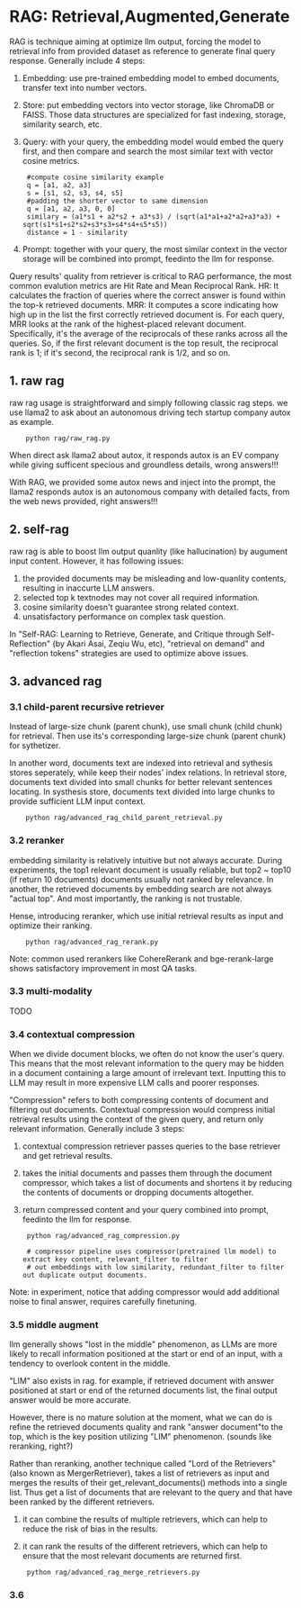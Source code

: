 
# RAG: Retrieval,Augmented,Generate
RAG is technique aiming at optimize llm output, forcing the model to retrieval info from provided 
dataset as reference to generate final query response. Generally include 4 steps: 
1) Embedding: use pre-trained embedding model to embed documents, transfer text into number vectors. 
2) Store: put embedding vectors into vector storage, like ChromaDB or FAISS. Those data structures 
          are specialized for fast indexing, storage, similarity search, etc. 
3) Query: with your query, the embedding model would embed the query first, and then compare 
          and search the most similar text with vector cosine metrics. 

        #compute cosine similarity example
        q = [a1, a2, a3]
        s = [s1, s2, s3, s4, s5]
        #padding the shorter vector to same dimension
        q = [a1, a2, a3, 0, 0]
        similary = (a1*s1 + a2*s2 + a3*s3) / (sqrt(a1*a1+a2*a2+a3*a3) + sqrt(s1*s1+s2*s2+s3*s3+s4*s4+s5*s5))
        distance = 1 - similarity

4) Prompt: together with your query, the most similar context in the vector storage will be combined 
           into prompt, feedinto the llm for response. 

Query results' quality from retriever is critical to RAG performance, the most common evalution
metrics are Hit Rate and Mean Reciprocal Rank.
HR: It calculates the fraction of queries where the correct answer is found within the top-k retrieved documents. 
MRR: It computes a score indicating how high up in the list the first correctly retrieved document is. 
     For each query, MRR looks at the rank of the highest-placed relevant document. Specifically, it's the average 
     of the reciprocals of these ranks across all the queries. So, if the first relevant document is the top result, 
     the reciprocal rank is 1; if it's second, the reciprocal rank is 1/2, and so on.


## 1. raw rag
raw rag usage is straightforward and simply following classic rag steps. 
we use llama2 to ask about an autonomous driving tech startup company autox as example. 

        python rag/raw_rag.py

When direct ask llama2 about autox, it responds autox is an EV company while giving sufficent specious and 
groundless details, wrong answers!!! 

With RAG, we provided some autox news and inject into the prompt, the llama2 responds autox is an autonomous 
company with detailed facts, from the web news provided, right answers!!! 


## 2. self-rag 
raw rag is able to boost llm output quanlity (like hallucination) by augument input content. However, it 
has following issues:
1) the provided documents may be misleading and low-quanlity contents, resulting in inaccurte LLM answers.
2) selected top k textnodes may not cover all required information.
3) cosine similarity doesn't guarantee strong related context.
4) unsatisfactory performance on complex task question.

In "Self-RAG: Learning to Retrieve, Generate, and Critique through Self-Reflection" (by Akari Asai, Zeqiu Wu, etc),
"retrieval on demand" and "reflection tokens" strategies are used to optimize above issues.


## 3. advanced rag
### 3.1 child-parent recursive retriever
Instead of large-size chunk (parent chunk), use small chunk (child chunk) for retrieval. Then use its's 
corresponding large-size chunk (parent chunk) for sythetizer. 

In another word, documents text are indexed into retrieval and sythesis stores seperately, while keep their
nodes' index relations. In retrieval store, documents text divided into small chunks for better relevant sentences
locating. In systhesis store, documents text divided into large chunks to provide sufficient LLM input context.

        python rag/advanced_rag_child_parent_retrieval.py

### 3.2 reranker
embedding similarity is relatively intuitive but not always accurate. During experiments, the top1 relevant document 
is usually reliable, but top2 ~ top10 (if return 10 documents) documents usually not ranked by relevance.
In another, the retrieved documents by embedding search are not always "actual top". And most importantly, the ranking 
is not trustable.

Hense, introducing reranker, which use initial retrieval results as input and optimize their ranking.

        python rag/advanced_rag_rerank.py

Note: common used rerankers like CohereRerank and bge-rerank-large shows satisfactory improvement in most QA tasks.

### 3.3 multi-modality 
TODO

### 3.4 contextual compression
When we divide document blocks, we often do not know the user's query. This means that the most relevant information to 
the query may be hidden in a document containing a large amount of irrelevant text. Inputting this to LLM may result in 
more expensive LLM calls and poorer responses.

"Compression" refers to both compressing contents of document and filtering out documents. Contextual compression would
compress initial retrieval results using the context of the given query, and return only relevant information. 
Generally include 3 steps: 
1) contextual compression retriever passes queries to the base retriever and get retrieval results.
2) takes the initial documents and passes them through the document compressor, which takes a list of documents and shortens 
   it by reducing the contents of documents or dropping documents altogether.
3) return compressed content and your query combined into prompt, feedinto the llm for response. 

        python rag/advanced_rag_compression.py

        # compressor pipeline uses compressor(pretrained llm model) to extract key content, relevant_filter to filter
        # out embeddings with low similarity, redundant_filter to filter out duplicate output documents.

Note: in experiment, notice that adding compressor would add additional noise to final answer, requires carefully finetuning.


### 3.5 middle augment
llm generally shows "lost in the middle" phenomenon, as LLMs are more  likely to recall information positioned 
at the start or end of an input, with a tendency to overlook content in the middle.

"LIM" also exists in rag. for example, if retrieved document with answer positioned at start or end of the returned documents 
list, the final output answer would be more accurate. 

However, there is no mature solution at the moment, what we can do is refine the retrieved documents quality and rank 
"answer document"to the top, which is the key position utilizing "LIM" phenomenon. (sounds like reranking, right?)

Rather than reranking, another technique called "Lord of the Retrievers" (also known as MergerRetriever), takes a list of 
retrievers as input and merges the results of their get_relevant_documents() methods into a single list. Thus get a list of 
documents that are relevant to the query and that have been ranked by the different retrievers.
1) it can combine the results of multiple retrievers, which can help to reduce the risk of bias in the results.
2) it can rank the results of the different retrievers, which can help to ensure that the most relevant documents are 
   returned first.

        python rag/advanced_rag_merge_retrievers.py


### 3.6








